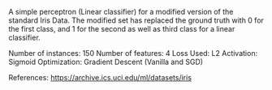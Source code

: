 A simple perceptron (Linear classifier) for a modified version of the standard Iris Data. The modified set has replaced the ground truth with 0 for the first class, and 1 for the second as well as third class for a linear classifier.

Number of instances: 150
Number of features: 4
Loss Used: L2
Activation: Sigmoid
Optimization: Gradient Descent (Vanilla and SGD)

References:
https://archive.ics.uci.edu/ml/datasets/iris